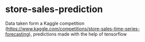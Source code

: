 # store-sales-prediction

Data taken form a Kaggle competition (https://www.kaggle.com/competitions/store-sales-time-series-forecasting), predictions made with the help of tensorflow
